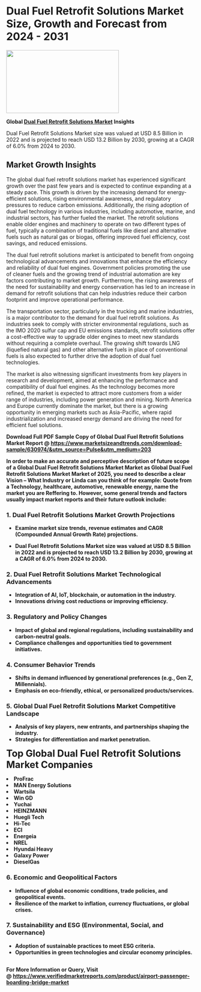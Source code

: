 <H1>Dual Fuel Retrofit Solutions Market Size, Growth and Forecast from 2024 - 2031</H1><img class="aligncenter size-medium wp-image-584254" src="https://thirdeyenews.in/wp-content/uploads/2024/09/Global-Market-Research-300x168.jpeg" alt="" width="300" height="168" /><p><strong>Global&nbsp;<a href="https://www.marketsizeandtrends.com/download-sample/630974/&amp;utm_source=Pulse&amp;utm_medium=203">Dual Fuel Retrofit Solutions Market</a> Insights</strong></p><p>Dual Fuel Retrofit Solutions Market size was valued at USD 8.5 Billion in 2022 and is projected to reach USD 13.2 Billion by 2030, growing at a CAGR of 6.0% from 2024 to 2030.</p><p><h2>Market Growth Insights</h2> <p>The global dual fuel retrofit solutions market has experienced significant growth over the past few years and is expected to continue expanding at a steady pace. This growth is driven by the increasing demand for energy-efficient solutions, rising environmental awareness, and regulatory pressures to reduce carbon emissions. Additionally, the rising adoption of dual fuel technology in various industries, including automotive, marine, and industrial sectors, has further fueled the market. The retrofit solutions enable older engines and machinery to operate on two different types of fuel, typically a combination of traditional fuels like diesel and alternative fuels such as natural gas or biogas, offering improved fuel efficiency, cost savings, and reduced emissions.</p> <p><strong></strong></p> <p>The dual fuel retrofit solutions market is anticipated to benefit from ongoing technological advancements and innovations that enhance the efficiency and reliability of dual fuel engines. Government policies promoting the use of cleaner fuels and the growing trend of industrial automation are key factors contributing to market growth. Furthermore, the rising awareness of the need for sustainability and energy conservation has led to an increase in demand for retrofit solutions that can help industries reduce their carbon footprint and improve operational performance.</p> <p>The transportation sector, particularly in the trucking and marine industries, is a major contributor to the demand for dual fuel retrofit solutions. As industries seek to comply with stricter environmental regulations, such as the IMO 2020 sulfur cap and EU emissions standards, retrofit solutions offer a cost-effective way to upgrade older engines to meet new standards without requiring a complete overhaul. The growing shift towards LNG (liquefied natural gas) and other alternative fuels in place of conventional fuels is also expected to further drive the adoption of dual fuel technologies.</p> <p>The market is also witnessing significant investments from key players in research and development, aimed at enhancing the performance and compatibility of dual fuel engines. As the technology becomes more refined, the market is expected to attract more customers from a wider range of industries, including power generation and mining. North America and Europe currently dominate the market, but there is a growing opportunity in emerging markets such as Asia-Pacific, where rapid industrialization and increased energy demand are driving the need for efficient fuel solutions.</p> <p><strong></p><p><span class=""><strong>Download Full PDF Sample Copy of Global Dual Fuel Retrofit Solutions Market Report</strong> @ <a href="https://www.marketsizeandtrends.com/download-sample/630974/&amp;utm_source=Pulse&amp;utm_medium=203" target="_blank">https://www.marketsizeandtrends.com/download-sample/630974/&amp;utm_source=Pulse&amp;utm_medium=203</a></span></p><p>In order to make an accurate and perceptive description of future scope of a Global&nbsp;Dual Fuel Retrofit Solutions Market Market as Global&nbsp;Dual Fuel Retrofit Solutions Market Market of 2025, you need to describe a clear Vision &ndash; What Industry or Linda can you think of for example: Quote from a Technology, healthcare, automotive, renewable energy, name the market you are Reffering to. However, some general trends and factors usually impact market reports and their future outlook include:</p><h3>1.&nbsp;<strong>Dual Fuel Retrofit Solutions Market Growth Projections</strong></h3><ul><li>Examine market size trends, revenue estimates and CAGR (Compounded Annual Growth Rate) projections.</li><li><p>Dual Fuel Retrofit Solutions Market size was valued at USD 8.5 Billion in 2022 and is projected to reach USD 13.2 Billion by 2030, growing at a CAGR of 6.0% from 2024 to 2030.</p></li></ul><h3>2.&nbsp;<strong>Dual Fuel Retrofit Solutions Market Technological Advancements</strong></h3><ul><li>Integration of AI, IoT, blockchain, or automation in the industry.</li><li>Innovations driving cost reductions or improving efficiency.</li></ul><h3>3.&nbsp;<strong>Regulatory and Policy Changes</strong></h3><ul><li>Impact of global and regional regulations, including sustainability and carbon-neutral goals.</li><li>Compliance challenges and opportunities tied to government initiatives.</li></ul><h3>4.&nbsp;<strong>Consumer Behavior Trends</strong></h3><ul><li>Shifts in demand influenced by generational preferences (e.g., Gen Z, Millennials).</li><li>Emphasis on eco-friendly, ethical, or personalized products/services.</li></ul><h3>5.&nbsp;<strong>Global Dual Fuel Retrofit Solutions Market Competitive Landscape</strong></h3><ul><li>Analysis of key players, new entrants, and partnerships shaping the industry.</li><li>Strategies for differentiation and market penetration.</li></ul><p data-pm-slice="1 1 []"><span style="color: inherit; font-family: inherit; font-size: 25px;">Top Global Dual Fuel Retrofit Solutions Market Companies</span></p><div class="" data-test-id=""><p><li>ProFrac</li><li> MAN Energy Solutions</li><li> Wartsila</li><li> Win GD</li><li> Yuchai</li><li> HEINZMANN</li><li> Huegli Tech</li><li> Hi-Tec</li><li> ECI</li><li> Energeia</li><li> NREL</li><li> Hyundai Heavy</li><li> Galaxy Power</li><li> DieselGas</li></p></div><h3>6.&nbsp;<strong>Economic and Geopolitical Factors</strong></h3><ul><li>Influence of global economic conditions, trade policies, and geopolitical events.</li><li>Resilience of the market to inflation, currency fluctuations, or global crises.</li></ul><h3>7.&nbsp;<strong>Sustainability and ESG (Environmental, Social, and Governance)</strong></h3><ul><li>Adoption of sustainable practices to meet ESG criteria.</li><li>Opportunities in green technologies and circular economy principles.</li></ul><h2><strong style="font-size: 14px;">For More Information or Query, Visit @&nbsp;</strong><a style="background-color: #ffffff; font-size: 14px;" href="https://www.marketsizeandtrends.com/report/dual-fuel-retrofit-solutions-market/" target="_blank">https://www.verifiedmarketreports.com/product/airport-passenger-boarding-bridge-market</a></h2>
